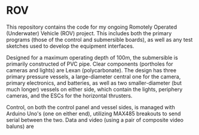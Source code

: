 # ROV

This repository contains the code for my ongoing Romotely Operated (Underwater) Vehicle (ROV) project. This includes both the primary programs (those of the control and submersible boards), as well as any test sketches used to develop the equipment interfaces.

Designed for a maximum operating depth of 100m, the submersible is primarily constructed of PVC pipe. Clear components (portholes for cameras and lights) are Lexan (polycarbonate). The design has three primary pressure vessels, a large-diameter central one for the camera, primary electronics, and batteries, as well as two smaller-diameter (but much longer) vessels on either side, which contain the lights, periphery cameras, and the ESCs for the horizontal thrusters.

Control, on both the control panel and vessel sides, is managed with Arduino Uno's (one on either end), utilizing MAX485 breakouts to send serial between the two. Data and video (using a pair of composite video baluns) are

